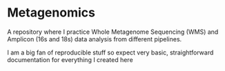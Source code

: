 # Metagenomics

A repository where I practice Whole Metagenome Sequencing (WMS) and Amplicon (16s and 18s) data analysis from different pipelines.

I am a big fan of reproducible stuff so expect very basic, straightforward documentation for everything I created here
